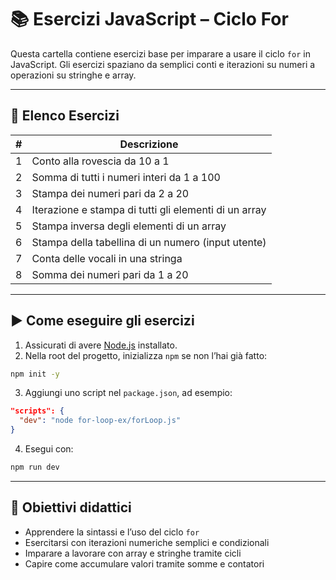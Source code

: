 # 📚 Esercizi JavaScript – Ciclo For

Questa cartella contiene esercizi base per imparare a usare il ciclo `for` in JavaScript. Gli esercizi spaziano da semplici conti e iterazioni su numeri a operazioni su stringhe e array.

---

## 📝 Elenco Esercizi

| # | Descrizione                                           |
| - | ----------------------------------------------------- |
| 1 | Conto alla rovescia da 10 a 1                         |
| 2 | Somma di tutti i numeri interi da 1 a 100             |
| 3 | Stampa dei numeri pari da 2 a 20                      |
| 4 | Iterazione e stampa di tutti gli elementi di un array |
| 5 | Stampa inversa degli elementi di un array             |
| 6 | Stampa della tabellina di un numero (input utente)    |
| 7 | Conta delle vocali in una stringa                     |
| 8 | Somma dei numeri pari da 1 a 20                       |

---

## ▶️ Come eseguire gli esercizi

1. Assicurati di avere [Node.js](https://nodejs.org) installato.
2. Nella root del progetto, inizializza `npm` se non l’hai già fatto:

```bash
npm init -y
```

3. Aggiungi uno script nel `package.json`, ad esempio:

```json
"scripts": {
  "dev": "node for-loop-ex/forLoop.js"
}
```

4. Esegui con:

```bash
npm run dev
```

---

## 🎯 Obiettivi didattici

* Apprendere la sintassi e l’uso del ciclo `for`
* Esercitarsi con iterazioni numeriche semplici e condizionali
* Imparare a lavorare con array e stringhe tramite cicli
* Capire come accumulare valori tramite somme e contatori